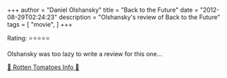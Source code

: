 +++
author = "Daniel Olshansky"
title = "Back to the Future"
date = "2012-08-29T02:24:23"
description = "Olshansky's review of Back to the Future"
tags = [
    "movie",
]
+++

Rating: ⭐⭐⭐⭐⭐

Olshansky was too lazy to write a review for this one...

[🍅 Rotten Tomatoes Info 🍅](https://www.rottentomatoes.com//m/back_to_the_future)